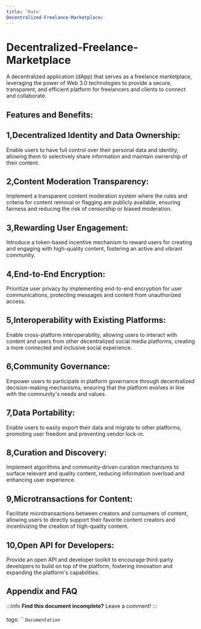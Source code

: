```yaml
---
title: 'Rate'
Decentralized-Freelance-Marketplace: 
---
```


# Decentralized-Freelance-Marketplace
A decentralized application (dApp) that serves as a freelance marketplace, leveraging the power of Web 3.0 technologies to provide a secure, transparent, and efficient platform for freelancers and clients to connect and collaborate.


## Features and Benefits:

1,Decentralized Identity and Data Ownership: 
---

Enable users to have full control over their personal data and identity, allowing them to selectively share information and maintain ownership of their content.

2,Content Moderation Transparency:
---

Implement a transparent content moderation system where the rules and criteria for content removal or flagging are publicly available, ensuring fairness and reducing the risk of censorship or biased moderation.

3,Rewarding User Engagement:
---

Introduce a token-based incentive mechanism to reward users for creating and engaging with high-quality content, fostering an active and vibrant community.

4,End-to-End Encryption: 
---

Prioritize user privacy by implementing end-to-end encryption for user communications, protecting messages and content from unauthorized access.

5,Interoperability with Existing Platforms: 
---

Enable cross-platform interoperability, allowing users to interact with content and users from other decentralized social media platforms, creating a more connected and inclusive social experience.

6,Community Governance: 
---
Empower users to participate in platform governance through decentralized decision-making mechanisms, ensuring that the platform evolves in line with the community's needs and values.

7,Data Portability: 
---
Enable users to easily export their data and migrate to other platforms, promoting user freedom and preventing vendor lock-in.

8,Curation and Discovery: 
---
Implement algorithms and community-driven curation mechanisms to surface relevant and quality content, reducing information overload and enhancing user experience.

9,Microtransactions for Content: 
---
Facilitate microtransactions between creators and consumers of content, allowing users to directly support their favorite content creators and incentivizing the creation of high-quality content.

10,Open API for Developers: 
---
Provide an open API and developer toolkit to encourage third-party developers to build on top of the platform, fostering innovation and expanding the platform's capabilities.


## Appendix and FAQ

:::info
**Find this document incomplete?** Leave a comment!
:::

###### tags: `` `Documentation`
